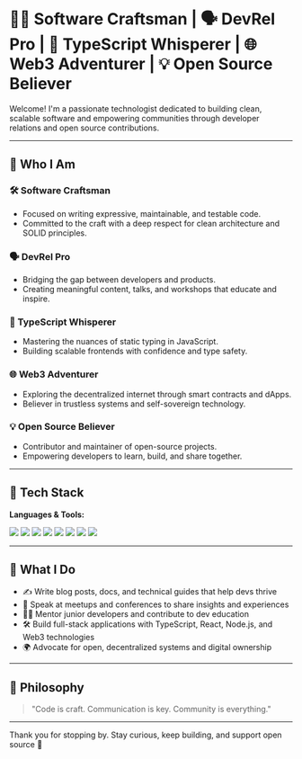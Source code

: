 # 👨‍💻 Software Craftsman | 🗣️ DevRel Pro | 🔮 TypeScript Whisperer | 🌐 Web3 Adventurer | 💡 Open Source Believer

Welcome! I'm a passionate technologist dedicated to building clean, scalable software and empowering communities through developer relations and open source contributions.

---

## 🚀 Who I Am

### 🛠️ Software Craftsman  
- Focused on writing expressive, maintainable, and testable code.
- Committed to the craft with a deep respect for clean architecture and SOLID principles.

### 🗣️ DevRel Pro  
- Bridging the gap between developers and products.  
- Creating meaningful content, talks, and workshops that educate and inspire.

### 🔮 TypeScript Whisperer  
- Mastering the nuances of static typing in JavaScript.  
- Building scalable frontends with confidence and type safety.

### 🌐 Web3 Adventurer  
- Exploring the decentralized internet through smart contracts and dApps.  
- Believer in trustless systems and self-sovereign technology.

### 💡 Open Source Believer  
- Contributor and maintainer of open-source projects.  
- Empowering developers to learn, build, and share together.

---

## 🧰 Tech Stack

**Languages & Tools:**
<p>
  <img src="https://img.shields.io/badge/-TypeScript-3178C6?logo=typescript&logoColor=white&style=for-the-badge" />
  <img src="https://img.shields.io/badge/-JavaScript-F7DF1E?logo=javascript&logoColor=black&style=for-the-badge" />
  <img src="https://img.shields.io/badge/-Node.js-339933?logo=nodedotjs&logoColor=white&style=for-the-badge" />
  <img src="https://img.shields.io/badge/-React-61DAFB?logo=react&logoColor=black&style=for-the-badge" />
  <img src="https://img.shields.io/badge/-Next.js-000000?logo=nextdotjs&logoColor=white&style=for-the-badge" />
  <img src="https://img.shields.io/badge/-Solidity-363636?logo=solidity&logoColor=white&style=for-the-badge" />
  <img src="https://img.shields.io/badge/-Ethereum-3C3C3D?logo=ethereum&logoColor=white&style=for-the-badge" />
  <img src="https://img.shields.io/badge/-GitHub-181717?logo=github&logoColor=white&style=for-the-badge" />
</p>

---

## 📣 What I Do

- ✍️ Write blog posts, docs, and technical guides that help devs thrive
- 🎤 Speak at meetups and conferences to share insights and experiences
- 👨‍🏫 Mentor junior developers and contribute to dev education
- 🛠️ Build full-stack applications with TypeScript, React, Node.js, and Web3 technologies
- 🌍 Advocate for open, decentralized systems and digital ownership

---

## 🧭 Philosophy

> "Code is craft. Communication is key. Community is everything."

---

Thank you for stopping by. Stay curious, keep building, and support open source 🚀
